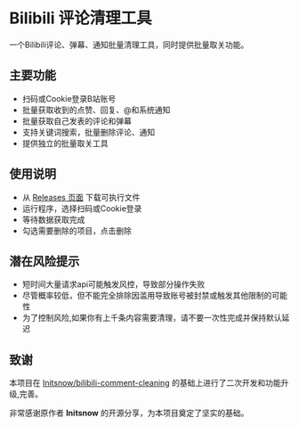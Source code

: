 # Bilibili 评论清理工具 

一个Bilibili评论、弹幕、通知批量清理工具，同时提供批量取关功能。

## 主要功能

- 扫码或Cookie登录B站账号
- 批量获取收到的点赞、回复、@和系统通知
- 批量获取自己发表的评论和弹幕 
- 支持关键词搜索，批量删除评论、通知
- 提供独立的批量取关工具

## 使用说明
- 从 [Releases 页面](link/to/releases) 下载可执行文件
- 运行程序，选择扫码或Cookie登录
-  等待数据获取完成
- 勾选需要删除的项目，点击删除


## 潜在风险提示
- 短时间大量请求api可能触发风控，导致部分操作失败
- 尽管概率较低，但不能完全排除因滥用导致账号被封禁或触发其他限制的可能性
- 为了控制风险,如果你有上千条内容需要清理，请不要一次性完成并保持默认延迟

## 致谢

本项目在 [Initsnow/bilibili-comment-cleaning](https://github.com/Initsnow/bilibili-comment-cleaning) 的基础上进行了二次开发和功能升级,完善。

非常感谢原作者 **Initsnow** 的开源分享，为本项目奠定了坚实的基础。
    
